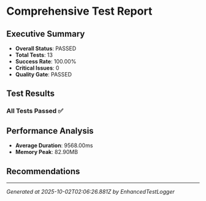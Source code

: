 # Comprehensive Test Report

## Executive Summary
- **Overall Status**: PASSED
- **Total Tests**: 13
- **Success Rate**: 100.00%
- **Critical Issues**: 0
- **Quality Gate**: PASSED

## Test Results
### All Tests Passed ✅

## Performance Analysis
- **Average Duration**: 9568.00ms
- **Memory Peak**: 82.90MB

## Recommendations


---
*Generated at 2025-10-02T02:06:26.881Z by EnhancedTestLogger*